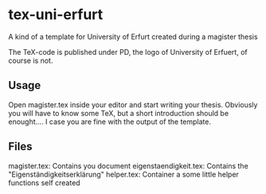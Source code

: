tex-uni-erfurt
==============

A kind of a template for University of Erfurt created during a magister
thesis

The TeX-code is published under PD, the logo of University of Erfuert,
of course is not.

Usage
-----

Open magister.tex inside your editor and start writing your thesis.
Obviously you will have to know some TeX, but a short introduction
should be enought.... I case you are fine with the output of the
template.


Files
-----

magister.tex: Contains you document
eigenstaendigkeit.tex: Contains the "Eigenständigkeitserklärung"
helper.tex: Container a some little helper functions self created
